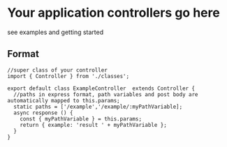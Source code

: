 # Your application controllers go here

see examples and getting started


## Format

```
//super class of your controller
import { Controller } from './classes';

export default class ExampleController  extends Controller {
  //paths in express format, path variables and post body are automatically mapped to this.params;
  static paths = ['/example','/example/:myPathVariable];   
  async response () {
    const { myPathVariable } = this.params;
    return { example: 'result ' + myPathVariable };
  }
}

```